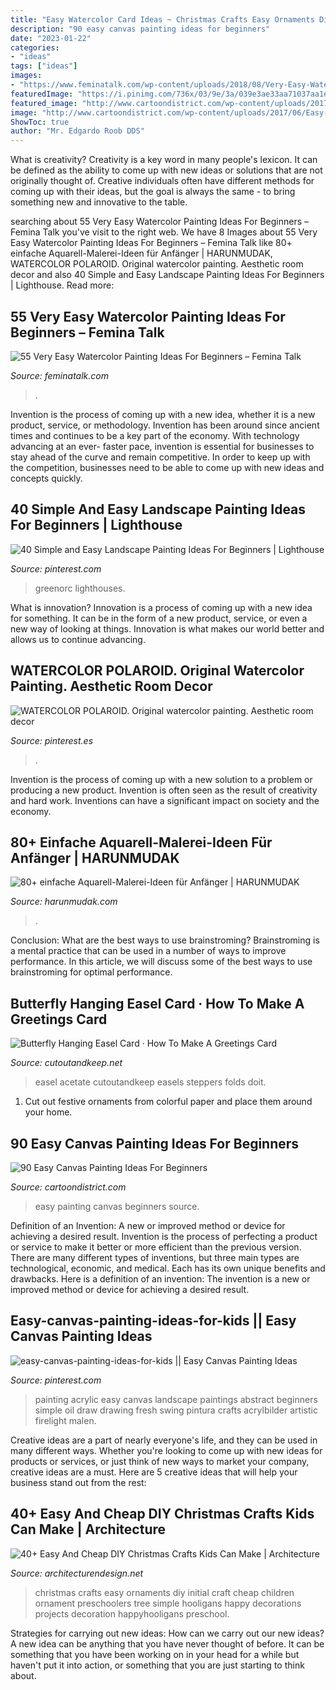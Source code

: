 ```yaml
---
title: "Easy Watercolor Card Ideas ~ Christmas Crafts Easy Ornaments Diy Initial Craft Cheap Children Ornament Preschoolers Tree Simple Hooligans Happy Decorations Projects Decoration Happyhooligans Preschool"
description: "90 easy canvas painting ideas for beginners"
date: "2023-01-22"
categories:
- "ideas"
tags: ["ideas"]
images:
- "https://www.feminatalk.com/wp-content/uploads/2018/08/Very-Easy-Watercolor-Painting-Ideas-for-beginners00012.jpg"
featuredImage: "https://i.pinimg.com/736x/03/9e/3a/039e3ae33aa71037aa1e4d1d9483d969.jpg"
featured_image: "http://www.cartoondistrict.com/wp-content/uploads/2017/06/Easy-Canvas-Painting-Ideas-For-Beginners12-1.jpg"
image: "http://www.cartoondistrict.com/wp-content/uploads/2017/06/Easy-Canvas-Painting-Ideas-For-Beginners12-1.jpg"
ShowToc: true
author: "Mr. Edgardo Roob DDS"
---
```



What is creativity?
Creativity is a key word in many people's lexicon. It can be defined as the ability to come up with new ideas or solutions that are not originally thought of. Creative individuals often have different methods for coming up with their ideas, but the goal is always the same - to bring something new and innovative to the table.

	

		
searching about 55 Very Easy Watercolor Painting Ideas For Beginners – Femina Talk you've visit to the right web. We have 8 Images about 55 Very Easy Watercolor Painting Ideas For Beginners – Femina Talk like 80+ einfache Aquarell-Malerei-Ideen für Anfänger | HARUNMUDAK, WATERCOLOR POLAROID. Original watercolor painting. Aesthetic room decor and also 40 Simple and Easy Landscape Painting Ideas For Beginners | Lighthouse. Read more:
		
    
## 55 Very Easy Watercolor Painting Ideas For Beginners – Femina Talk

<img loading=lazy src="https://www.feminatalk.com/wp-content/uploads/2018/08/Very-Easy-Watercolor-Painting-Ideas-for-beginners00012.jpg" onerror="this.onerror=null;this.src='https://tse3.mm.bing.net/th?id=OIP.xVZTKcQQwhbMDw9A0d1K6gHaKe&amp;pid=15.1';" alt="55 Very Easy Watercolor Painting Ideas For Beginners – Femina Talk">

_Source: feminatalk.com_

>. 

	

Invention is the process of coming up with a new idea, whether it is a new product, service, or methodology. Invention has been around since ancient times and continues to be a key part of the economy. With technology advancing at an ever- faster pace, invention is essential for businesses to stay ahead of the curve and remain competitive. In order to keep up with the competition, businesses need to be able to come up with new ideas and concepts quickly.

    
## 40 Simple And Easy Landscape Painting Ideas For Beginners | Lighthouse

<img loading=lazy src="https://i.pinimg.com/736x/41/a7/64/41a76462e8e71a6bc0ade53b570663f6.jpg" onerror="this.onerror=null;this.src='https://tse4.mm.bing.net/th?id=OIP.rh3QjvddlhfKKDvgs2naTAHaK1&amp;pid=15.1';" alt="40 Simple and Easy Landscape Painting Ideas For Beginners | Lighthouse">

_Source: pinterest.com_

>greenorc lighthouses. 

	

What is innovation?
Innovation is a process of coming up with a new idea for something. It can be in the form of a new product, service, or even a new way of looking at things. Innovation is what makes our world better and allows us to continue advancing.

    
## WATERCOLOR POLAROID. Original Watercolor Painting. Aesthetic Room Decor

<img loading=lazy src="https://i.pinimg.com/736x/22/a2/01/22a201e6e80cc946080ade0ba2bdf251.jpg" onerror="this.onerror=null;this.src='https://tse1.mm.bing.net/th?id=OIP.vzu4HKle7H3EY7aMYmk4rQHaJ3&amp;pid=15.1';" alt="WATERCOLOR POLAROID. Original watercolor painting. Aesthetic room decor">

_Source: pinterest.es_

>. 

	

Invention is the process of coming up with a new solution to a problem or producing a new product. Invention is often seen as the result of creativity and hard work. Inventions can have a significant impact on society and the economy.

    
## 80+ Einfache Aquarell-Malerei-Ideen Für Anfänger | HARUNMUDAK

<img loading=lazy src="https://www.harunmudak.com/wp-content/uploads/2020/04/Easy-Watercolor-Painting-Ideas-75.jpg" onerror="this.onerror=null;this.src='https://tse1.mm.bing.net/th?id=OIP.PhwaMXe0wqRkw90-OO5wigHaLH&amp;pid=15.1';" alt="80+ einfache Aquarell-Malerei-Ideen für Anfänger | HARUNMUDAK">

_Source: harunmudak.com_

>. 

	

Conclusion: What are the best ways to use brainstroming?
Brainstroming is a mental practice that can be used in a number of ways to improve performance. In this article, we will discuss some of the best ways to use brainstroming for optimal performance.

    
## Butterfly Hanging Easel Card · How To Make A Greetings Card

<img loading=lazy src="https://images.coplusk.net/project_images/198750/image/full_114306_2F2016-05-18-102729-How%2BTo%2BMake%2BA%2BHanging%2BEasel%2BCard-8.jpg" onerror="this.onerror=null;this.src='https://tse2.mm.bing.net/th?id=OIP.yRaIJ72ufgSX-siaGMd-bQHaJ4&amp;pid=15.1';" alt="Butterfly Hanging Easel Card · How To Make A Greetings Card">

_Source: cutoutandkeep.net_

>easel acetate cutoutandkeep easels steppers folds doit. 

	

1. Cut out festive ornaments from colorful paper and place them around your home.

    
## 90 Easy Canvas Painting Ideas For Beginners

<img loading=lazy src="http://www.cartoondistrict.com/wp-content/uploads/2017/06/Easy-Canvas-Painting-Ideas-For-Beginners12-1.jpg" onerror="this.onerror=null;this.src='https://tse1.mm.bing.net/th?id=OIP.75JHrMYTB54gmcl77lgG1AHaJ4&amp;pid=15.1';" alt="90 Easy Canvas Painting Ideas For Beginners">

_Source: cartoondistrict.com_

>easy painting canvas beginners source. 

	

Definition of an Invention: A new or improved method or device for achieving a desired result.
Invention is the process of perfecting a product or service to make it better or more efficient than the previous version. There are many different types of inventions, but three main types are technological, economic, and medical. Each has its own unique benefits and drawbacks. Here is a definition of an invention: 
The invention is a new or improved method or device for achieving a desired result.

    
## Easy-canvas-painting-ideas-for-kids || Easy Canvas Painting Ideas

<img loading=lazy src="https://i.pinimg.com/736x/03/9e/3a/039e3ae33aa71037aa1e4d1d9483d969.jpg" onerror="this.onerror=null;this.src='https://tse1.mm.bing.net/th?id=OIP.r4GSNiyeGVXGegLhzLG0YAHaL1&amp;pid=15.1';" alt="easy-canvas-painting-ideas-for-kids || Easy Canvas Painting Ideas">

_Source: pinterest.com_

>painting acrylic easy canvas landscape paintings abstract beginners simple oil draw drawing fresh swing pintura crafts acrylbilder artistic firelight malen. 

	

Creative ideas are a part of nearly everyone's life, and they can be used in many different ways. Whether you're looking to come up with new ideas for products or services, or just think of new ways to market your company, creative ideas are a must. Here are 5 creative ideas that will help your business stand out from the rest: 

    
## 40+ Easy And Cheap DIY Christmas Crafts Kids Can Make | Architecture

<img loading=lazy src="http://cdn.architecturendesign.net/wp-content/uploads/2014/11/AD-Christmas-Craft-For-Kids-35.jpg" onerror="this.onerror=null;this.src='https://tse4.mm.bing.net/th?id=OIP.pJk8ES2hdp68v6Y2IsK_XgHaLH&amp;pid=15.1';" alt="40+ Easy And Cheap DIY Christmas Crafts Kids Can Make | Architecture">

_Source: architecturendesign.net_

>christmas crafts easy ornaments diy initial craft cheap children ornament preschoolers tree simple hooligans happy decorations projects decoration happyhooligans preschool. 

	

Strategies for carrying out new ideas: How can we carry out our new ideas?
A new idea can be anything that you have never thought of before. It can be something that you have been working on in your head for a while but haven't put it into action, or something that you are just starting to think about.

